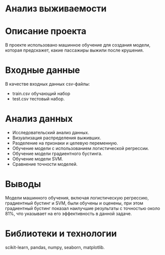# Анализ выживаемости

# Описание проекта
В проекте использовано машинное обучение для создания модели, которая предскажет, какие пассажиры выжили после крушения.

# Входные данные
В качестве входных данных csv-файлы:
* train.csv обучающий набор
* test.csv тестовый набор.

# Анализ данных
* Исследовательский анализ данных.
* Визуализация распределения выживших.
* Разделение на признаки и целевую переменную.
* Обучение модели с использованием логистической регрессии.
* Обучение модели градиентного бустинга.
* Обучение модели SVM.
* Сравнение точности моделей.

#  Выводы
Модели машинного обучения, включая логистическую регрессию, градиентный бустинг и SVM, были обучены и оценены, при этом градиентный бустинг показал наилучшие результаты с точностью около 81%, что указывает на его эффективность в данной задаче.

# Библиотеки и технологии
scikit-learn, pandas, numpy, seaborn, matplotlib.
